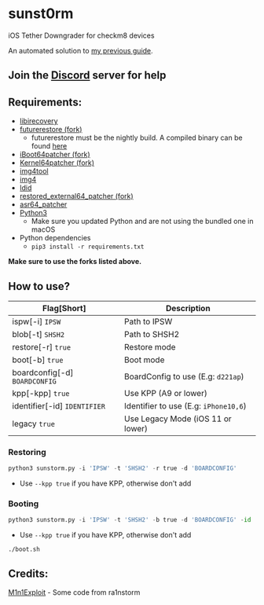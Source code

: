 # **sunst0rm**
iOS Tether Downgrader for checkm8 devices

An automated solution to [my previous guide](https://github.com/mineek/iostethereddowngrade).

## Join the [Discord](https://discord.gg/TqVH6NBwS3) server for help

## **Requirements**:
- [libirecovery](https://github.com/libimobiledevice/libirecovery)
- [futurerestore (fork)](https://github.com/futurerestore/futurerestore)
   - futurerestore must be the nightly build. A compiled binary can be found [here](https://nightly.link/futurerestore/futurerestore/workflows/ci/test)
- [iBoot64patcher (fork)](https://github.com/Cryptiiiic/iBoot64Patcher)
- [Kernel64patcher (fork)](https://github.com/iSuns9/Kernel64Patcher)
- [img4tool](https://github.com/tihmstar/img4tool)
- [img4](https://github.com/xerub/img4lib)
- [ldid](https://github.com/ProcursusTeam/ldid)
- [restored_external64_patcher (fork)](https://github.com/iSuns9/restored_external64patcher)
- [asr64_patcher](https://github.com/exploit3dguy/asr64_patcher)
- [Python3](https://www.python.org/downloads)
   - Make sure you updated Python and are not using the bundled one in macOS
- Python dependencies
   - `pip3 install -r requirements.txt`

**Make sure to use the forks listed above.**

## How to use?
| **Flag[Short]** | **Description**                          |
|-----------------|------------------------------------------|
| ispw[-i] `IPSW`              | Path to IPSW                          |
| blob[-t] `SHSH2`             | Path to SHSH2                         |
| restore[-r] `true`           | Restore mode                          |
| boot[-b] `true`              | Boot mode                             |
| boardconfig[-d] `BOARDCONFIG`| BoardConfig to use  (E.g: `d221ap`)   |
| kpp[-kpp] `true`             | Use KPP (A9 or lower)                 |
| identifier[-id] `IDENTIFIER` | Identifier to use  (E.g: `iPhone10,6`)|
| legacy `true`                | Use Legacy Mode (iOS 11 or lower)     |

### Restoring
```py
python3 sunstorm.py -i 'IPSW' -t 'SHSH2' -r true -d 'BOARDCONFIG'
```
- Use `--kpp true` if you have KPP, otherwise don't add
### Booting
```py
python3 sunstorm.py -i 'IPSW' -t 'SHSH2' -b true -d 'BOARDCONFIG' -id 'IDENTIFIER'
```
- Use `--kpp true` if you have KPP, otherwise don't add
```
./boot.sh
```

## Credits:
[M1n1Exploit](https://github.com/Mini-Exploit) - Some code from ra1nstorm
